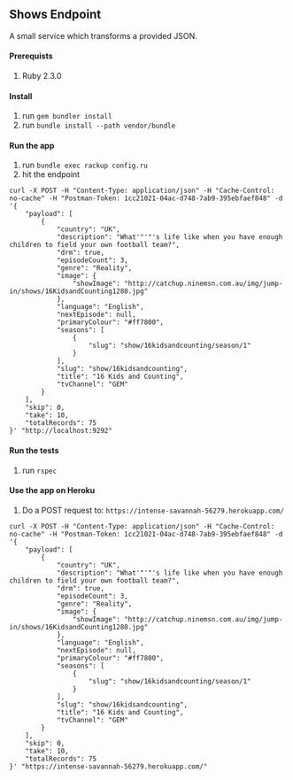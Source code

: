 ## Shows Endpoint
A small service which transforms a provided JSON.

#### Prerequists
1. Ruby 2.3.0

#### Install
1. run `gem bundler install`
2. run `bundle install --path vendor/bundle`

#### Run the app
1. run `bundle exec rackup config.ru`
2. hit the endpoint
```shell
curl -X POST -H "Content-Type: application/json" -H "Cache-Control: no-cache" -H "Postman-Token: 1cc21021-04ac-d748-7ab9-395ebfaef848" -d '{
    "payload": [
        {
            "country": "UK",
            "description": "What'"'"'s life like when you have enough children to field your own football team?",
            "drm": true,
            "episodeCount": 3,
            "genre": "Reality",
            "image": {
                "showImage": "http://catchup.ninemsn.com.au/img/jump-in/shows/16KidsandCounting1280.jpg"
            },
            "language": "English",
            "nextEpisode": null,
            "primaryColour": "#ff7800",
            "seasons": [
                {
                    "slug": "show/16kidsandcounting/season/1"
                }
            ],
            "slug": "show/16kidsandcounting",
            "title": "16 Kids and Counting",
            "tvChannel": "GEM"
        }
    ],
    "skip": 0,
    "take": 10,
    "totalRecords": 75
}' "http://localhost:9292"
```

#### Run the tests
1. run `rspec`

#### Use the app on Heroku
1. Do a POST request to: `https://intense-savannah-56279.herokuapp.com/`
```shell
curl -X POST -H "Content-Type: application/json" -H "Cache-Control: no-cache" -H "Postman-Token: 1cc21021-04ac-d748-7ab9-395ebfaef848" -d '{
    "payload": [
        {
            "country": "UK",
            "description": "What'"'"'s life like when you have enough children to field your own football team?",
            "drm": true,
            "episodeCount": 3,
            "genre": "Reality",
            "image": {
                "showImage": "http://catchup.ninemsn.com.au/img/jump-in/shows/16KidsandCounting1280.jpg"
            },
            "language": "English",
            "nextEpisode": null,
            "primaryColour": "#ff7800",
            "seasons": [
                {
                    "slug": "show/16kidsandcounting/season/1"
                }
            ],
            "slug": "show/16kidsandcounting",
            "title": "16 Kids and Counting",
            "tvChannel": "GEM"
        }
    ],
    "skip": 0,
    "take": 10,
    "totalRecords": 75
}' "https://intense-savannah-56279.herokuapp.com/"
```
